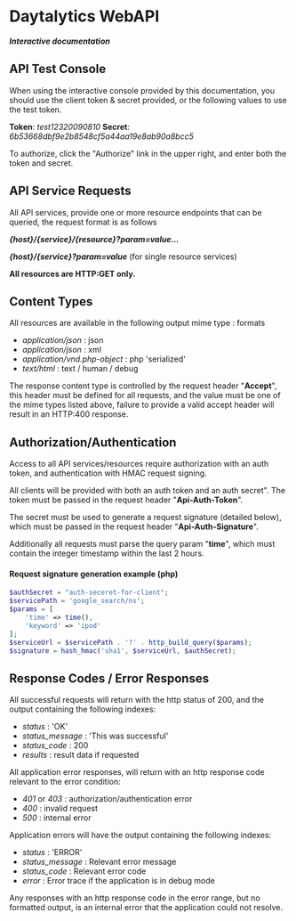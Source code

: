 # Daytalytics WebAPI
***Interactive documentation***

## API Test Console

When using the interactive console provided by this documentation, you should use the client token & secret provided, or the following values to use the test token.

__Token__: *test12320090810* __Secret__: *6b53668dbf9e2b8548cf5a44aa19e8ab90a8bcc5*

To authorize, click the "Authorize" link in the upper right, and enter both the token and secret.

## API Service Requests

All API services, provide one or more resource endpoints that can be queried, the request format is as follows

*__{host}/{service}/{resource}?param=value...__*

*__{host}/{service}?param=value__* (for single resource services)

__All resources are HTTP:GET only.__

## Content Types

All resources are available in the following output mime type : formats

- *application/json* : json
- *application/json* : xml
- *application/vnd.php-object* : php 'serialized'
- *text/html* : text / human / debug

The response content type is controlled by the request header "__Accept__", this header must be defined for all requests, and the value must be one of the mime types listed above, failure to provide a valid accept header will result in an HTTP:400 response.

## Authorization/Authentication

Access to all API services/resources require authorization with an auth token, and authentication with HMAC request signing.

All clients will be provided with both an auth token and an auth secret". The token must be passed in the request header "__Api-Auth-Token__".

The secret must be used to generate a request signature (detailed below), which must be passed in the request header "__Api-Auth-Signature__".

Additionally all requests must parse the query param "__time__", which must contain the integer timestamp within the last 2 hours.

#### Request signature generation example (php)

```php
$authSecret = "auth-seceret-for-client";
$servicePath = 'google_search/ns';
$params = [
	'time' => time(),
	'keyword' => 'ipod'
];
$serviceUrl = $servicePath . '?' . http_build_query($params);
$signature = hash_hmac('sha1', $serviceUrl, $authSecret);
```
## Response Codes / Error Responses

All successful requests will return with the http status of 200, and the output containing the following indexes:

- *status* : 'OK'
- *status_message* : 'This was successful'
- *status_code* : 200
- *results* : result data if requested

All application error responses, will return with an http response code relevant to the error condition:

- *401* or *403* : authorization/authentication error
- *400* : invalid request
- *500* : internal error

Application errors will have the output containing the following indexes:

- *status* : 'ERROR'
- *status_message* : Relevant error message
- *status_code* : Relevant error code
- *error* : Error trace if the application is in debug mode

Any responses with an http response code in the error range, but no formatted output, is an internal error that the application could not resolve.
